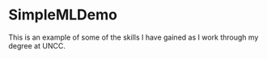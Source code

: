 # SimpleMLDemo
This is an example of some of the skills I have gained as I work through my degree at UNCC.
